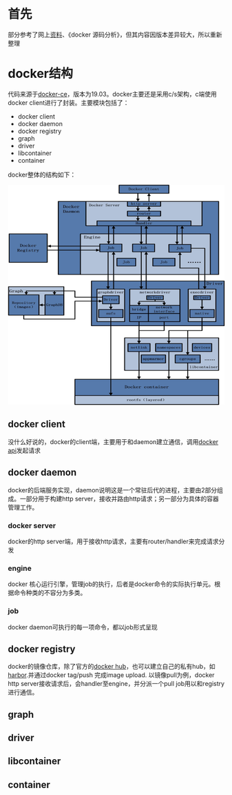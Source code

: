 # 首先

部分参考了网上[资料](https://github.com/soh0ro0t/docker-source-analysis)、《docker 源码分析》，但其内容因版本差异较大，所以重新整理

# docker结构

代码来源于[docker-ce](https://github.com/docker/docker-ce/tree/19.03)，版本为19.03。docker主要还是采用c/s架构，c端使用docker client进行了封装。主要模块包括了：

* docker client
* docker daemon
* docker registry
* graph
* driver
* libcontainer
* container

docker整体的结构如下：

![Image text](https://github.com/jzdwk/notes/blob/master/docker/docker%20struct.png)

## docker client

没什么好说的，docker的client端，主要用于和daemon建立通信，调用[docker api](https://docs.docker.com/engine/api/latest/)发起请求

## docker daemon 

docker的后端服务实现，daemon说明这是一个常驻后代的进程，主要由2部分组成。一部分用于构建http server，接收并路由http请求；另一部分为具体的容器管理工作。

### docker server

docker的http server端，用于接收http请求，主要有router/handler来完成请求分发

### engine

docker 核心运行引擎，管理job的执行，后者是docker命令的实际执行单元。根据命令种类的不容分为多类。

### job

docker daemon可执行的每一项命令，都以job形式呈现

## docker registry

docker的镜像仓库，除了官方的[docker hub](https://hub.docker.com/)，也可以建立自己的私有hub，如[harbor](https://goharbor.io/).并通过docker tag/push 完成image upload. 以镜像pull为例，docker http server接收请求后，会handler至engine，并分派一个pull job用以和registry进行通信。

## graph
## driver
## libcontainer
## container
